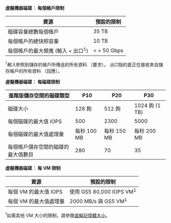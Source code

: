 **虛擬機器磁碟︰ 每個帳戶限制**

資源|預設的限制
---|---
磁碟容量總數每個帳戶|35 TB
每個帳戶的總快照容量|10 TB
每個帳戶的最大頻寬 (輸入 + 出口<sup>1</sup>)|< = 50 Gbps

<sup>1</sup>*輸入*參照到儲存的帳戶所傳送的所有資料 （要求）。 *出口*指的是正在接收來自儲存帳戶的所有資料 （回應）。

**虛擬機器磁碟︰ 每磁碟限制**

進階版儲存空間的磁碟類型 | P10 | P20 | P30
---|---|---|---
磁碟大小 | 128 鉤 | 512 鉤 | 1024 鉤 (1 TB)
每個磁碟的最大值 IOPS | 500 | 2300 | 5000
每個磁碟的最大值處理量 | 每秒 100 MB | 每秒 150 MB | 每秒 200 MB
每個帳戶儲存空間的磁碟的最大值數目 | 280 | 70 | 35

**虛擬機器磁碟︰ 每 VM 限制**

資源|預設的限制
---|---
每個 VM 的最大值 IOPS|使用 GS5 80,000 IOPS VM<sup>1</sup>
每個 VM 的最大值處理量|2000 MB/s 與 GS5 VM<sup>1</sup>

<sup>1</sup>如需其他 VM 大小的限制，請參閱[虛擬記憶體大小](../articles/virtual-machines/virtual-machines-linux-sizes.md)。 
